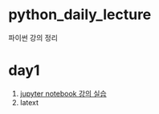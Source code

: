 # python_daily_lecture
파이썬 강의 정리

# day1
1. [jupyter notebook 강의 실습](1-01JupyterNotebook.ipynb)
2. latext
